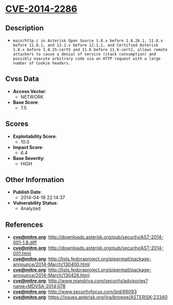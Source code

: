 
# [CVE-2014-2286](https://cve.mitre.org/cgi-bin/cvename.cgi?name=CVE-2014-2286)

## Description

- `main/http.c in Asterisk Open Source 1.8.x before 1.8.26.1, 11.8.x before 11.8.1, and 12.1.x before 12.1.1, and Certified Asterisk 1.8.x before 1.8.15-cert5 and 11.6 before 11.6-cert2, allows remote attackers to cause a denial of service (stack consumption) and possibly execute arbitrary code via an HTTP request with a large number of Cookie headers.`

## Cvss Data

- **Access Vector**:
  - NETWORK
- **Base Score**:
  - 7.5

## Scores

- **Exploitability Score**:
  - 10.0
- **Impact Score**:
  - 6.4
- **Base Severity**:
  - HIGH

## Other Information

- **Publish Date**:
  - 2014-04-18 22:14:37
- **Vulnerability Status**:
  - Analyzed

## References

- **cve@mitre.org**: http://downloads.asterisk.org/pub/security/AST-2014-001-1.8.diff
- **cve@mitre.org**: http://downloads.asterisk.org/pub/security/AST-2014-001.html
- **cve@mitre.org**: http://lists.fedoraproject.org/pipermail/package-announce/2014-March/130400.html
- **cve@mitre.org**: http://lists.fedoraproject.org/pipermail/package-announce/2014-March/130426.html
- **cve@mitre.org**: http://www.mandriva.com/security/advisories?name=MDVSA-2014:078
- **cve@mitre.org**: http://www.securityfocus.com/bid/66093
- **cve@mitre.org**: https://issues.asterisk.org/jira/browse/ASTERISK-23340
